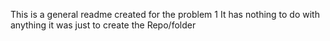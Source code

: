 This is a general readme created for the problem 1 
It has nothing to do with anything it was just to create the Repo/folder 
